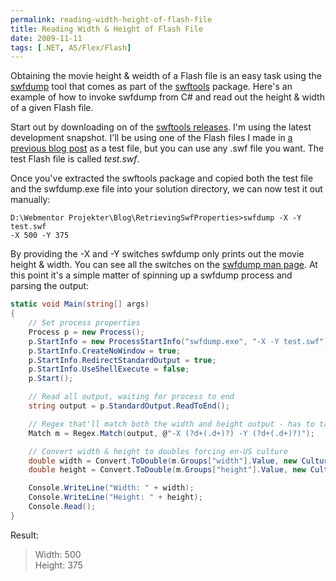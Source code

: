 ```yaml
---
permalink: reading-width-height-of-flash-file
title: Reading Width & Height of Flash File
date: 2009-11-11
tags: [.NET, AS/Flex/Flash]
---
```

Obtaining the movie height & weidth of a Flash file is an easy task using the [swfdump](http://www.swftools.org/swfdump.html) tool that comes as part of the [swftools](http://www.swftools.org/) package. Here's an example of how to invoke swfdump from C# and read out the height & width of a given Flash file.

<!-- more -->

Start out by downloading on of the [swftools releases](http://www.swftools.org/download.html). I'm using the latest development snapshot. I'll be using one of the Flash files I made in [a previous blog post](http://www.improve.dk/blog/2008/06/11/as3-numbers-get-real) as a test file, but you can use any .swf file you want. The test Flash file is called *test.swf*.

Once you've extracted the swftools package and copied both the test file and the swfdump.exe file into your solution directory, we can now test it out manually:

```
D:\Webmentor Projekter\Blog\RetrievingSwfProperties>swfdump -X -Y test.swf
-X 500 -Y 375
```

By providing the -X and -Y switches swfdump only prints out the movie height & width. You can see all the switches on the [swfdump man page](http://www.swftools.org/swfdump.html). At this point it's a simple matter of spinning up a swfdump process and parsing the output:

```csharp
static void Main(string[] args)
{
    // Set process properties
    Process p = new Process();
    p.StartInfo = new ProcessStartInfo("swfdump.exe", "-X -Y test.swf");
    p.StartInfo.CreateNoWindow = true;
    p.StartInfo.RedirectStandardOutput = true;
    p.StartInfo.UseShellExecute = false;
    p.Start();

    // Read all output, waiting for process to end
    string output = p.StandardOutput.ReadToEnd();

    // Regex that'll match both the width and height output - has to take care of potential decimals
    Match m = Regex.Match(output, @"-X (?d+(.d+)?) -Y (?d+(.d+)?)");

    // Convert width & height to doubles forcing en-US culture
    double width = Convert.ToDouble(m.Groups["width"].Value, new CultureInfo("en-US"));
    double height = Convert.ToDouble(m.Groups["height"].Value, new CultureInfo("en-US"));

    Console.WriteLine("Width: " + width);
    Console.WriteLine("Height: " + height);
    Console.Read();
}
```

Result:

> Width: 500  
> Height: 375
